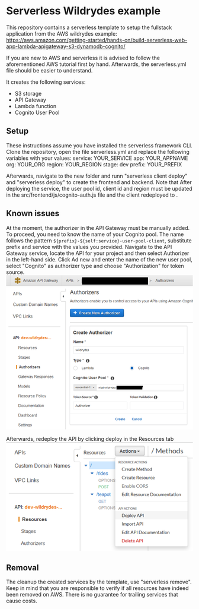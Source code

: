 # Serverless Wildrydes example
This repository contains a serverless template to setup the fullstack application from the AWS wildrydes example: https://aws.amazon.com/getting-started/hands-on/build-serverless-web-app-lambda-apigateway-s3-dynamodb-cognito/

If you are new to AWS and serverless it is advised to follow the aforementioned AWS tutorial first by hand. Afterwards, the serverless.yml file should be easier to understand.

It creates the following services:
- S3 storage
- API Gateway
- Lambda function
- Cognito User Pool

## Setup
These instructions assume you have installed the serverless framework CLI.
Clone the repository, open the file serverless.yml and replace the following variables with your values:
service: YOUR_SERVICE
app: YOUR_APPNAME
org: YOUR_ORG
region: YOUR_REGION
stage: dev
prefix: YOUR_PREFIX

Afterwards, navigate to the new folder and runn "serverless client deploy" and "serverless deploy" to create the frontend and backend. Note that 
After deploying the service, the user pool id, client id and region must be updated in the src/frontend/js/cognito-auth.js file and the client redeployed to .

## Known issues
At the moment, the authorizer in the API Gateway must be manually added. To proceed, you need to know the name of your Cognito pool. The name follows the pattern `${prefix}-${self:service}-user-pool-client`, substitute prefix and service with the values you provided. Navigate to the API Gateway service, locate the API for your project and then select Authorizer in the left-hand side. Click Ad new and enter the name of the new user pool, select "Cognito" as authorizer type and choose "Authorization" for token source.
![AWS Authorizer](images/aws_api_authorizer.png)

Afterwards, redeploy the API by clicking deploy in the Resources tab
![API deploy](images/aws_api_deploy.png)

## Removal
The cleanup the created services by the template, use "serverless remove". Keep in mind that you are responsible to verify if all resources have indeed been removed on AWS. There is no guarantee for trailing services that cause costs.